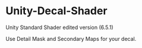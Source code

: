 # Unity-Decal-Shader
Unity Standard Shader edited version (6.5.1)

Use Detail Mask and Secondary Maps for your decal.
